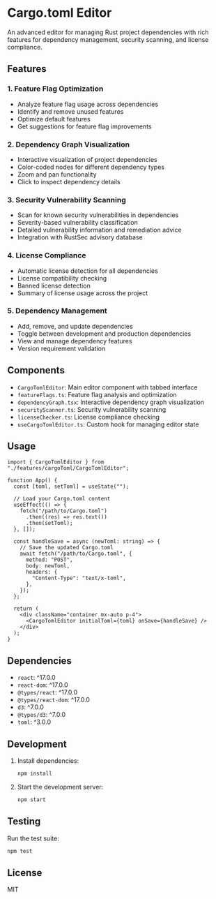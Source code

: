 # Cargo.toml Editor

An advanced editor for managing Rust project dependencies with rich features for
dependency management, security scanning, and license compliance.

## Features

### 1. Feature Flag Optimization

- Analyze feature flag usage across dependencies
- Identify and remove unused features
- Optimize default features
- Get suggestions for feature flag improvements

### 2. Dependency Graph Visualization

- Interactive visualization of project dependencies
- Color-coded nodes for different dependency types
- Zoom and pan functionality
- Click to inspect dependency details

### 3. Security Vulnerability Scanning

- Scan for known security vulnerabilities in dependencies
- Severity-based vulnerability classification
- Detailed vulnerability information and remediation advice
- Integration with RustSec advisory database

### 4. License Compliance

- Automatic license detection for all dependencies
- License compatibility checking
- Banned license detection
- Summary of license usage across the project

### 5. Dependency Management

- Add, remove, and update dependencies
- Toggle between development and production dependencies
- View and manage dependency features
- Version requirement validation

## Components

- `CargoTomlEditor`: Main editor component with tabbed interface
- `featureFlags.ts`: Feature flag analysis and optimization
- `dependencyGraph.tsx`: Interactive dependency graph visualization
- `securityScanner.ts`: Security vulnerability scanning
- `licenseChecker.ts`: License compliance checking
- `useCargoTomlEditor.ts`: Custom hook for managing editor state

## Usage

```tsx
import { CargoTomlEditor } from "./features/cargoToml/CargoTomlEditor";

function App() {
  const [toml, setToml] = useState("");

  // Load your Cargo.toml content
  useEffect(() => {
    fetch("/path/to/Cargo.toml")
      .then((res) => res.text())
      .then(setToml);
  }, []);

  const handleSave = async (newToml: string) => {
    // Save the updated Cargo.toml
    await fetch("/path/to/Cargo.toml", {
      method: "POST",
      body: newToml,
      headers: {
        "Content-Type": "text/x-toml",
      },
    });
  };

  return (
    <div className="container mx-auto p-4">
      <CargoTomlEditor initialToml={toml} onSave={handleSave} />
    </div>
  );
}
```

## Dependencies

- `react`: ^17.0.0
- `react-dom`: ^17.0.0
- `@types/react`: ^17.0.0
- `@types/react-dom`: ^17.0.0
- `d3`: ^7.0.0
- `@types/d3`: ^7.0.0
- `toml`: ^3.0.0

## Development

1. Install dependencies:

   ```bash
   npm install
   ```

2. Start the development server:

   ```bash
   npm start
   ```

## Testing

Run the test suite:

```bash
npm test
```

## License

MIT
